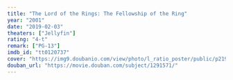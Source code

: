 ```yaml
---
title: "The Lord of the Rings: The Fellowship of the Ring"
year: "2001"
date: "2019-02-03"
theaters: ["Jellyfin"]
rating: "4-t"
remark: ["PG-13"]
imdb_id: "tt0120737"
cover: "https://img9.doubanio.com/view/photo/l_ratio_poster/public/p2197698335.jpg"
douban_url: "https://movie.douban.com/subject/1291571/"
---
```

